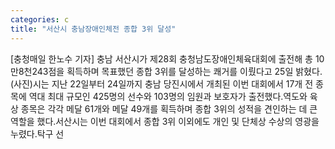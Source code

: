 ```yaml
---
categories: c
title: "서산시 충남장애인체전 종합 3위 달성"
---
```

[충청매일 한노수 기자] 충남 서산시가 제28회 충청남도장애인체육대회에 출전해 총 10만8천243점을 획득하며 목표했던 종합 3위를 달성하는 쾌거를 이뤘다고 25일 밝혔다.(사진)시는 지난 22일부터 24일까지 충남 당진시에서 개최된 이번 대회에서 17개 전 종목에 역대 최대 규모인 425명의 선수와 103명의 임원과 보호자가 출전했다.역도와 육상 종목은 각각 메달 61개와 메달 49개를 획득하며 종합 3위의 성적을 견인하는 데 큰 역할을 했다.서산시는 이번 대회에서 종합 3위 이외에도 개인 및 단체상 수상의 영광을 누렸다.탁구 선